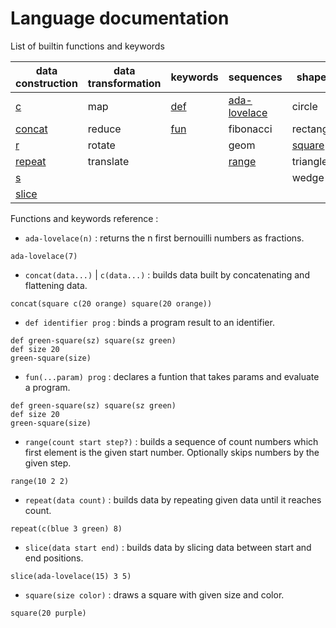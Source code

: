 # Language documentation

List of builtin functions and keywords

| data construction | data transformation | keywords    | sequences            | shapes                  |
|-------------------|---------------------|-------------|----------------------|-------------------------|
| [c](#concat)      | map                 | [def](#def) | [ada-lovelace](#ada) | circle                  |
| [concat](#concat) | reduce              | [fun](#fun) | fibonacci            | rectangle               |
| [r](#repeat)      | rotate              |             | geom                 | [square](#square)       |
| [repeat](#repeat) | translate           |             | [range](#range)      | triangle                |
| [s](#slice)       |                     |             |                      | wedge                   |
| [slice](#slice)   |                     |             |                      |                         |


Functions and keywords reference :

 - <a name="ada"></a> `ada-lovelace(n)` : returns the n first bernouilli numbers as fractions.
```hey
ada-lovelace(7)
```

 - <a name="concat"></a> `concat(data...)` | `c(data...)` : builds data built by concatenating and flattening data.
```hey
concat(square c(20 orange) square(20 orange))
```

 - <a name="def"></a> `def identifier prog` : binds a program result to an identifier.
```hey
def green-square(sz) square(sz green)
def size 20
green-square(size)
```

 - <a name="fun"></a> `fun(...param) prog` : declares a funtion that takes params and evaluate a program.
```hey
def green-square(sz) square(sz green)
def size 20
green-square(size)
```

 - <a name="range"></a> `range(count start step?)` : builds a sequence of count numbers which first element is the given start number.
   Optionally skips numbers by the given step.
```hey
range(10 2 2)
```

 - <a name="repeat"></a> `repeat(data count)` : builds data by repeating given data until it reaches count.
```hey
repeat(c(blue 3 green) 8)
```

 - <a name="slice"></a> `slice(data start end)` : builds data by slicing data between start and end positions.
```hey
slice(ada-lovelace(15) 3 5)
```

 - <a name="square"></a> `square(size color)` : draws a square with given size and color.
 ```hey
 square(20 purple)
 ```